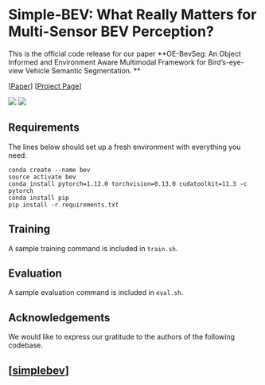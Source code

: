 # Simple-BEV: What Really Matters for Multi-Sensor BEV Perception?

This is the official code release for our paper 
**OE-BevSeg: An Object Informed and Environment Aware Multimodal Framework for Bird’s-eye-view Vehicle Semantic Segmentation. **

[[Paper](https://arxiv.org/abs/2407.13137)] [[Project Page](https://github.com/SunJ1025/OE-BevSeg/)]

<img src='https://github.com/SunJ1025/OE-BevSeg/blob/main/videos/output_07.gif'>

<img src='https://github.com/SunJ1025/OE-BevSeg/blob/main/videos/output_39.gif'>

## Requirements

The lines below should set up a fresh environment with everything you need: 
```
conda create --name bev
source activate bev 
conda install pytorch=1.12.0 torchvision=0.13.0 cudatoolkit=11.3 -c pytorch
conda install pip
pip install -r requirements.txt
```

## Training

A sample training command is included in `train.sh`.


## Evaluation

A sample evaluation command is included in `eval.sh`.


## Acknowledgements

We would like to express our gratitude to the authors of the following codebase.

## [[simplebev](https://github.com/SunJ1025/OE-BevSeg/)]


